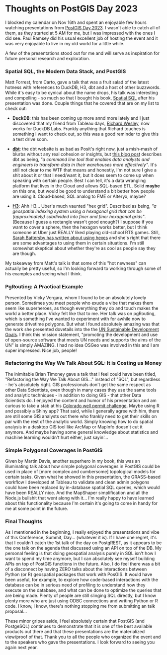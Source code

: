 Thoughts on PostGIS Day 2023
============================

I blocked my calendar on Nov 16th and spent an enjoyable few hours watching presentations from [PostGIS Day 2023](https://www.crunchydata.com/community/events/postgis-day-2023).  I wasn't able to catch all of them, as they started at 5 AM for me, but I was impressed with the ones I did see.  Paul Ramsey did his usual excellent job of hosting the event and it was very enjoyable to live in my old world for a little while.

A few of the presentations stood out for me and will serve as inspiration for future personal research and exploration.

### Spatial SQL, the Modern Data Stack, and PostGIS

Matt Forrest, from Carto, gave a talk that was a fruit salad of the latest hotness with references to DuckDB, H3, dbt and a host of other buzzwords.  While it's easy to be cynical about the name drops, his talk was interesting and compelling - so much so that I bought his book, [Spatial SQL](https://locatepress.com/book/spatial-sql) after his presentation was done.  Couple things that he covered that are on my list to check out:

* __DuckDB__: this has been coming up more annd more lately and I just discovered that my friend from Tableau days, [Richard Wesley](https://www.youtube.com/watch?v=3EcOJMDKB7Q&t=58s&pp=ygUVcmljaGFyZCB3ZXNsZXkgZHVja2Ri), now works for DuckDB Labs.  Frankly anything that Richard touches is something I want to check out, so this was a good reminder to give this a test drive soon.

* __[dbt](https://www.getdbt.com/)__: the dbt website is as bad as Posit's right now, just a mish-mash of blurbs without any real cohesion or insights, but [this blog post](https://www.getdbt.com/blog/what-exactly-is-dbt) describes dbt as being, _"a command line tool that enables data analysts and engineers to transform data in their warehouses more effectively"_.  It's still not clear to me WTF that means and honestly, I'm not sure I give a shit about it or that I need/want it, but it does seem to come up when speaking with certain people.  Best I can tell, it's a data wrangling platform that lives in the Cloud and allows SQL-based ETL.  Solid __maybe__ on this one, but would be good to understand a bit better how people are using it.  Cloud-based, SQL analog to FME or Alteryx, maybe?

* __[H3](https://www.uber.com/blog/h3/)__:  Ahh H3... Uber's much vaunted "hex grid".  Described as being, _"a geospatial indexing system using a hexagonal grid that can be (approximately) subdivided into finer and finer hexagonal grids"_.  (Because I guess a rectangle wasn't good enough?)  I suppose if you want to cover a sphere, then the hexagon works better, but I think someone at Uber just REALLY liked playing old-school RTS games.  Still, [Sarah Battersby has written about using hexes](https://www.tableau.com/blog/data-map-discovery-78603) and she's right that there are some advantages to using them in certain situations.  I'm still somewhat skeptical about whether they're as cool as people say they are though.

My takeaway from Matt's talk is that some of this "hot newness" can actually be pretty useful, so I'm looking forward to working through some of his examples and seeing what I think.

### PgRouting: A Practical Example

Presented by Vicky Vergara, whom I found to be an absolutely lovely person.  Sometimes you meet people who exude a vibe that makes them seem like superheroes, as though everything they do and touch makes the world a better place.  Vicky felt like that to me.  Her talk was on pgRouting, which is something I've wanted to experiment with for awhile now to generate drivetime polygons.  But what I found absolutely amazing was that the work she presented dovetails into the the [UN Sustainable Development Goals](https://workshop.pgrouting.org/dev/en/un_sdg/introduction.html).  I think this mission statement, "promoting the development and use of open-source software that meets UN needs and supports the aims of the UN" is simply AMAZING.  I had no idea OSGeo was involved in this and I am super impressed.  Nice job, people!

### Refactoring the Way We Talk About SQL: It is Costing us Money

The inimitable Brian Timoney gave a talk that I feel could have been titled, "Refactoring the Way We Talk About GIS..." instead of "SQL", but regardless - he's absolutely right.  GIS professionals don't get the same respect as other Data Scientists, even though in many cases they use the same tools and analytic techniques - in addition to doing GIS - that other Data Scientists do.  I enjoyed the content and humor of his presentation and am curious to take a stab at his [Colorado well permit challenge](https://ecmc.state.co.us/data2.html#/downloads).  Maybe using R and possibly a Shiny app?  That said, while I generally agree with him, there are still some GIS analysts out there who frankly need to get their skills on par with the rest of the analytic world.  Simply knowing how to do spatial analysis in a desktop GIS tool like ArcMap or MapInfo doesn't cut it anymore.  And maybe having some general knowledge about statistics and machine learning wouldn't hurt either, just sayin'...

### Simple Polygonal Coverages in PostGIS

Given by Martin Davis, another superhero in my book, this was an illuminating talk about how simple polygonal coverages in PostGIS could be used in place of [more complex and cumbersome] topological models for certain tasks.  Given what he showed in this presentation, the GRASS-based workflow I developed at Tableau to validate and clean admin polygons could have been replaced by in-database spatial SQL queries, which would have been REALLY nice.  And the MapShaper simplification and all the Node.js bullshit that went along with it... I'm really happy to have learned about this functionality because I'm certain it's going to come in handy for me at some point in the future.

### Final Thoughts

As I mentioned in the beginning, I really enjoyed the presentations and vibe of this Conference, Summit, Day... (whatever it is).  If I have one regret, it's that I couldn't catch the 1st talk of the day on PostgREST, as it appears to be the one talk on the agenda that discussed using an API on top of the DB.  My personal feeling is that doing geospatial analysis purely in SQL isn't how I want to spend my time anymore, but I can absolutely see myself building APIs on top of PostGIS functions in the future.  Also, I do feel there was a bit of a disconnect by having ZERO talks about the interactions between Python (or R) geospatial packages that work with PosGIS.  It would have been useful, for example, to explore how code-based interactions with the database can be in serious need of profiling to understand how they execute on the database, and what can be done to optimize the queries that are being made.  Plenty of people are still slinging SQL directly, but I know plenty more who are just using ODBC connections and writing Python or R code.  I know, I know, there's nothing stopping me from submitting an talk proposal...

These minor gripes aside, I feel absolutely certain that PostGIS (and PostgeSQL) continues to demonstrate that it is one of the best available products out there and that these presentations are the materialized view/proof of that.  Thank you to all the people who organized the event and to the speakers who gave the presentations.  I look forward to seeing you again next year.

